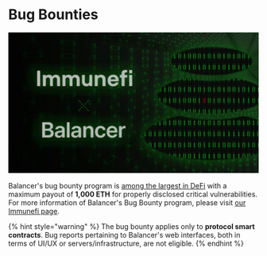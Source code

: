 # Bug Bounties

![](../.gitbook/assets/FSkqslrUYA4yid9.jpg)

Balancer's bug bounty program is [among the largest in DeFi](https://immunefi.com/explore/?sort=reward%3Adesc) with a maximum payout of **1,000 ETH** for properly disclosed critical vulnerabilities. For more information of Balancer's Bug Bounty program, please visit [our Immunefi page](https://immunefi.com/bounty/balancer/).

{% hint style="warning" %}
The bug bounty applies only to **protocol smart contracts**. Bug reports pertaining to Balancer's web interfaces, both in terms of UI/UX or servers/infrastructure, are not eligible.
{% endhint %}
